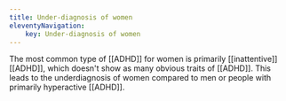 ```yaml
---
title: Under-diagnosis of women
eleventyNavigation:
	key: Under-diagnosis of women
---
```


The most common type of [[ADHD]] for women is primarily [[inattentive]] [[ADHD]], which doesn't show as many obvious traits of [[ADHD]]. This leads to the underdiagnosis of women compared to men or people with primarily hyperactive [[ADHD]].
